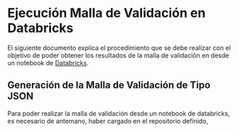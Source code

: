 # Ejecución Malla de Validación en Databricks

El siguiente documento explica el procedimiento que se debe realizar con el objetivo de poder obtener los resultados de la malla de validación en desde un notebook de [Databricks](https://www.databricks.com).

## Generación de la Malla de Validación de Tipo JSON
Para poder realizar la malla de validación desde un notebook de databricks, es necesario de antemano, haber cargado en el repositorio definido, 